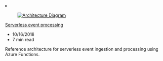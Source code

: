 <!-- This file is automatically generated by build/architectures/build_index.py. Any updates will be lost. -->

<!-- markdownlint-disable MD033 -->

<li class="grid-item item-column" data-categories="Developer Tools Analytics ">
<article class="card">
    <div class="card-header has-margin-bottom-none" aria-hidden="true">
        <figure class="image diagram has-height-175 has-overflow-hidden level">
            <a href="/azure/architecture/reference-architectures/serverless/event-processing"><img src="/azure/architecture/browse/thumbs/event-processing.png" class="diagram" alt="Architecture Diagram" data-linktype="relative-path"></a>
        </figure>
    </div>
    <div class="card-content">
        <a class="card-content-title has-margin-top-none" href="/azure/architecture/reference-architectures/serverless/event-processing">
            <p>Serverless event processing</p>
        </a>
        <ul class="card-content-metadata">
            <li>10/16/2018</li>
            <li>7 min read</li>
        </ul>
        <p class="card-content-description">Reference architecture for serverless event ingestion and processing using Azure Functions.</p>
        <div class="bottom-to-top-fade is-hidden-mobile"></div>
    </div>
</article>
</li>
